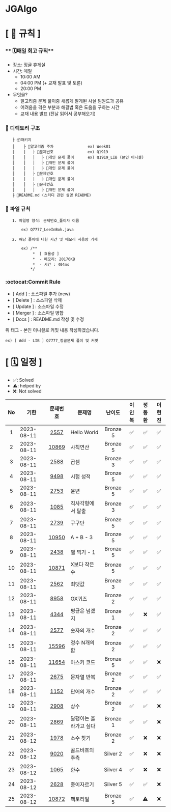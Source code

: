 # JGAlgo

# **[ 🚫 규칙 ]**

### ** 🗓매일 회고 규칙**
- 장소: 정글 휴게실
- 시간: 매일
    - 10:00 AM
    - 04:00 PM (+ 교재 발표 및 토론)
    - 20:00 PM 
- 무엇을?
    - 알고리즘 문제 풀이중 새롭게 알게된 사실 팀원드과 공유
    - 어려움을 겪은 부분과 해결법 혹은 도움을 구하는 시간
    - 교재 내용 발표 (전날 읽어서 공부해오기)

### **📌 디렉토리 구조**

       ├ 📦패키지
       ⎮    ├ 📁알고리즘 주차               ex) Week01
       ⎮    ⎮   ├ 📁문제번호               ex) Q1919
       ⎮    ⎮   ⎮   ├︎ 📃개인 문제 풀이      ex) Q1919_LIB (본인 이니셜)
       ⎮    ⎮   ⎮   ├︎ 📃개인 문제 풀이
       ⎮    ⎮   ⎮   ├ 📃개인 문제 풀이
       ⎮    ⎮   ├ 📁문제번호  
       ⎮    ⎮   ⎮   ├︎ 📃개인 문제 풀이
       ⎮    ⎮   ├ 📁문제번호
       ⎮    ⎮   ⎮   ├ 📃개인 문제 풀이
       ├ 📝README.md (스터디 관련 설명 README)


### **📌 파일 규칙**

       1. 파일명 양식: 문제번호_풀이자 이름
   
           ex) Q7777_LeeInBok.java

       2. 해당 풀이에 대한 시간 및 메모리 사용량 기재
           
           ex) /**
                *  [ 효율성 ]
                *  - 메모리: 20176KB
                *  - 시간 : 404ms
               */

### **:octocat:Commit Rule** ###
- [ Add ]    : 소스파일 추가 (new)
- [ Delete ] : 소스파일 삭제
- [ Update ] : 소스파일 수정
- [ Merger ] : 소스파일 병합
- [ Docs ]   : README.md 작성 및 수정

위 태그 - 본인 이니셜로 커밋 내용 작성하겠습니다.

    ex) [ Add - LIB ] Q7777_정글문제 풀이 및 커밋


# **[ 🗓 일정 ]**

- ✅: Solved
- ⚠️: helped by 
- ❌: Not solved

|No|기한|문제번호|문제명|난이도|이인복|정동환|이현진
|:-:|------|:-----:|-------|:-----:|:-----:|:-----:|:-----:|
|1|2023-08-11|[2557](https://www.acmicpc.net/problem/2557)|Hello World|Bronze 5|✅|✅|✅|
|2|2023-08-11|[10869](https://www.acmicpc.net/problem/10869)|사칙연산|Bronze 5|✅|✅|✅|
|3|2023-08-11|[2588](https://www.acmicpc.net/problem/2588)|곱셈|Bronze 3|✅|✅|✅|
|4|2023-08-11|[9498](https://www.acmicpc.net/problem/9498)|시험 성적|Bronze 5|✅|✅|✅|
|5|2023-08-11|[2753](https://www.acmicpc.net/problem/2753)|윤년|Bronze 5|✅|✅|✅|
|6|2023-08-11|[1085](https://www.acmicpc.net/problem/1085)|직사각형에서 탈출|Bronze 3|✅|✅|✅|
|7|2023-08-11|[2739](https://www.acmicpc.net/problem/2739)|구구단|Bronze 5|✅|✅|✅|
|8|2023-08-11|[10950](https://www.acmicpc.net/problem/10950)|A + B - 3|Bronze 5|✅|✅|✅|
|9|2023-08-11|[2438](https://www.acmicpc.net/problem/2438)|별 찍기 - 1|Bronze 5|✅|✅|✅|
|10|2023-08-11|[10871](https://www.acmicpc.net/problem/10871)|X보다 작은 수|Bronze 5|✅|✅|✅|
|11|2023-08-11|[2562](https://www.acmicpc.net/problem/2562)|최댓값|Bronze 3|✅|✅|✅|
|12|2023-08-11|[8958](https://www.acmicpc.net/problem/8958)|OX퀴즈|Bronze 2|✅|✅|✅|
|13|2023-08-11|[4344](https://www.acmicpc.net/problem/4344)|평균은 넘겠지|Bronze 1|✅|❌|✅|
|14|2023-08-11|[2577](https://www.acmicpc.net/problem/2577)|숫자의 개수|Bronze 2|✅|✅|✅|
|15|2023-08-11|[15596](https://www.acmicpc.net/problem/15596)|정수 N개의 합|Bronze 2|✅|✅|✅|
|16|2023-08-11|[11654](https://www.acmicpc.net/problem/11654)|아스키 코드|Bronze 5|✅|✅|❌|
|17|2023-08-11|[2675](https://www.acmicpc.net/problem/2675)|문자열 반복|Bronze 2|✅|✅|✅|
|18|2023-08-11|[1152](https://www.acmicpc.net/problem/1152)|단어의 개수|Bronze 2|✅|✅|✅|
|19|2023-08-11|[2908](https://www.acmicpc.net/problem/2908)|상수|Bronze 2|✅|✅|❌|
|20|2023-08-11|[2869](https://www.acmicpc.net/problem/2869)|달팽이는 올라가고 싶다|Bronze 1|✅|✅|❌|
|21|2023-08-12|[1978](https://www.acmicpc.net/problem/1978)|소수 찾기|Bronze 2|✅|❌|❌|
|22|2023-08-12|[9020](https://www.acmicpc.net/problem/9020)|골드바흐의 추측|Silver 2|✅|❌|❌|
|23|2023-08-12|[1065](https://www.acmicpc.net/problem/1065)|한수|Silver 4|✅|❌|❌|
|24|2023-08-12|[2628](https://www.acmicpc.net/problem/2628)|종이자르기|Silver 5|✅|✅|❌|
|25|2023-08-12|[10872](https://www.acmicpc.net/problem/10872)|팩토리얼|Bronze 5|✅|⚠️|❌|

